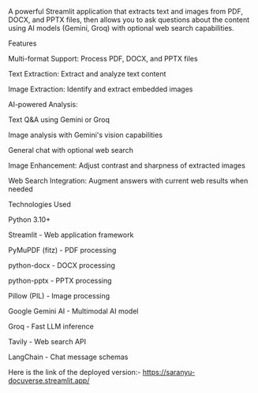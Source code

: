 A powerful Streamlit application that extracts text and images from PDF, DOCX, and PPTX files, then allows you to ask questions about the content using AI models (Gemini, Groq) with optional web search capabilities.

Features

Multi-format Support: Process PDF, DOCX, and PPTX files

Text Extraction: Extract and analyze text content

Image Extraction: Identify and extract embedded images

AI-powered Analysis:

Text Q&A using Gemini or Groq

Image analysis with Gemini's vision capabilities

General chat with optional web search

Image Enhancement: Adjust contrast and sharpness of extracted images

Web Search Integration: Augment answers with current web results when needed

Technologies Used

Python 3.10+

Streamlit - Web application framework

PyMuPDF (fitz) - PDF processing

python-docx - DOCX processing

python-pptx - PPTX processing

Pillow (PIL) - Image processing

Google Gemini AI - Multimodal AI model

Groq - Fast LLM inference

Tavily - Web search API

LangChain - Chat message schemas

Here is the link of the deployed version:- https://saranyu-docuverse.streamlit.app/
